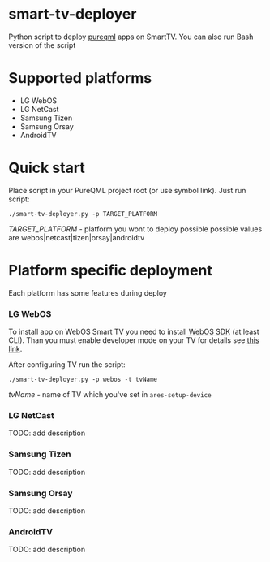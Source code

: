 # smart-tv-deployer
Python script to deploy
[pureqml](https://github.com/pureqml/qmlcore) apps on SmartTV. You can also run Bash version of the script

# Supported platforms
* LG WebOS
* LG NetCast
* Samsung Tizen
* Samsung Orsay
* AndroidTV

# Quick start
Place script in your PureQML project root (or use symbol link). Just run script:
```
./smart-tv-deployer.py -p TARGET_PLATFORM
```
<i>TARGET_PLATFORM</i> - platform you wont to deploy possible possible values are webos|netcast|tizen|orsay|androidtv
# Platform specific deployment
Each platform has some features during deploy
### LG WebOS
To install app on WebOS Smart TV you need to install [WebOS SDK](http://webostv.developer.lge.com/sdk/download/download-sdk/) (at least CLI).
Than you must enable developer mode on your TV for details see [this link](http://webostv.developer.lge.com/develop/app-test/).

After configuring TV run the script:
```
./smart-tv-deployer.py -p webos -t tvName
```
<i>tvName</i> - name of TV which you've set in ``` ares-setup-device ```
### LG NetCast
TODO: add description
### Samsung Tizen
TODO: add description
### Samsung Orsay
TODO: add description
### AndroidTV
TODO: add description
